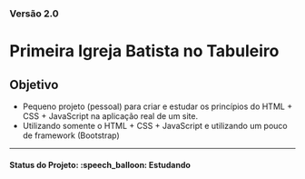 <h3>Versão 2.0</h3>

<h1>Primeira Igreja Batista no Tabuleiro</h1>

<h2>Objetivo</h2>
<ul>
  <li>Pequeno projeto (pessoal) para criar e estudar os princípios do HTML + CSS + JavaScript na aplicação real de um site.</li>
  <li>Utilizando somente o HTML + CSS + JavaScript e utilizando um pouco de framework (Bootstrap)</li>
</ul>

<hr/>

<h4><b>Status do Projeto:</b> :speech_balloon: Estudando</h4>
